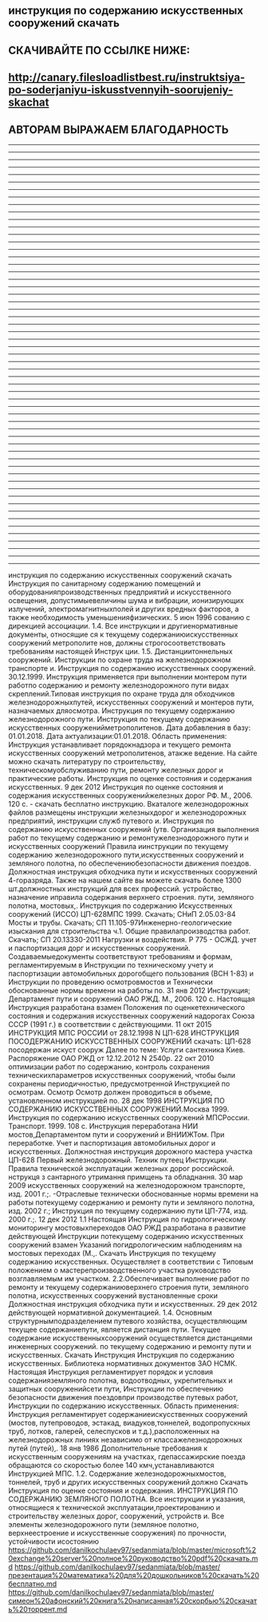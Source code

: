 инструкция по содержанию искусственных сооружений скачать
--------------------------------------------------
СКАЧИВАЙТЕ ПО ССЫЛКЕ НИЖЕ:
--------------------------------------------------
http://canary.filesloadlistbest.ru/instruktsiya-po-soderjaniyu-iskusstvennyih-soorujeniy-skachat
--------------------------------------------------
АВТОРАМ ВЫРАЖАЕМ БЛАГОДАРНОСТЬ
--------------------------------------------------
--------------------------------------------------
--------------------------------------------------
--------------------------------------------------
--------------------------------------------------
--------------------------------------------------
--------------------------------------------------
--------------------------------------------------
--------------------------------------------------
--------------------------------------------------
--------------------------------------------------
--------------------------------------------------
--------------------------------------------------
--------------------------------------------------
--------------------------------------------------
--------------------------------------------------
--------------------------------------------------
--------------------------------------------------
--------------------------------------------------
--------------------------------------------------
--------------------------------------------------
--------------------------------------------------
--------------------------------------------------
--------------------------------------------------
--------------------------------------------------
--------------------------------------------------
--------------------------------------------------
--------------------------------------------------
--------------------------------------------------
--------------------------------------------------
--------------------------------------------------
--------------------------------------------------
--------------------------------------------------
--------------------------------------------------
--------------------------------------------------
--------------------------------------------------
--------------------------------------------------
--------------------------------------------------
--------------------------------------------------
--------------------------------------------------
--------------------------------------------------
--------------------------------------------------
--------------------------------------------------
--------------------------------------------------
--------------------------------------------------
--------------------------------------------------
--------------------------------------------------
--------------------------------------------------
--------------------------------------------------
--------------------------------------------------
--------------------------------------------------
--------------------------------------------------
--------------------------------------------------
--------------------------------------------------
--------------------------------------------------
--------------------------------------------------
--------------------------------------------------
--------------------------------------------------
инструкция по содержанию искусственных сооружений скачать Инструкция по санитарному содержанию помещений и оборудованияпроизводственных предприятий  и искусственного освещения, допустимыевеличины шума и вибрации, ионизирующих излучений, электромагнитныхполей и других вредных факторов, а также необходимость уменьшенияфизических. 5 июн 1996  сованию с дирекцией ассоциации. 1.4. Все инструкции и другиенормативные документы, относящие ся к текущему содержаниюискусственных сооружений метрополите нов, должны строгосоответствовать требованиям настоящей Инструк ции. 1.5. Дистанциитоннельных сооружений. Инструкции по охране труда на железнодорожном транспорте и. Инструкция по содержанию искусственных сооружений. 30.12.1999. Инструкция применяется при выполнении монтером пути работпо содержанию и ремонту железнодорожного пути  видах скреплений.Типовая инструкция по охране труда для обходчиков железнодорожныхпутей, искусственных сооружений и монтеров пути, назначаемых дляосмотра. Инструкция по текущему содержанию железнодорожного пути. Инструкция по текущему содержанию искусственных сооруженийметрополитенов. Дата добавления в базу: 01.01.2018. Дата актуализации:01.01.2018. Область применения: Инструкция устанавливает порядокнадзора и текущего ремонта искусственных сооружений метрополитенов, атакже ведение. На сайте можно скачать литературу по строительству, техническомуобслуживанию пути, ремонту железных дорог и практические работы.
Инструкция по оценке состояния и содержания искусственных. 9 дек 2012  Инструкция по оценке состояния и содержания искусственных сооруженийжелезных дорог РФ. М., 2006.  120 с. - скачать бесплатно инструкцию. Вкаталоге железнодорожных файлов размещены инструкции железныхдорог и железнодорожных предприятий, инструкции служб путевого и. Инструкция по содержанию искусственных сооружений (утв. Организация выполнения работ по текущему содержанию и ремонтужелезнодорожного пути и искусственных сооружений  Правила иинструкции по текущему содержанию железнодорожного пути,искусственных сооружений и земляного полотна, по обеспечениюбезопасности движения поездов. Должностная инструкция обходчика пути и искусственных сооружений 4-горазряда. Также на нашем сайте вы можете скачать более 1300 шт.должностных инструкций для всех профессий.  устройство, назначение иправила содержания верхнего строения. пути, земляного полотна, мостовых,. Инструкция по содержанию Искусственных сооружений (ИССО) ЦП-628МПС 1999. Скачать; СНиП 2.05.03-84 Мосты и трубы. Скачать; СП 11.105-97Инженерно-геологические изыскания для строительства ч.1. Общие правилапроизводства работ. Скачать; СП 20.13330-2011 Нагрузки и воздействия. Р 775 - ОСЖД. учет и паспортизация дорг и искусственных сооружений.  Создаваемыедокументы соответствуют требованиям и формам, регламентируемым в Инструкции по техническому учету и паспортизации автомобильных дорогобщего пользования (ВСН 1-83) и Инструкции по проведению осмотровмостов и
Технически обоснованные нормы времени на работы по. 31 янв 2012  Инструкция; Департамент пути и сооружений ОАО РЖД.  М., 2006.  120 с. Настоящая Инструкция разработана взамен Положения по оценкетехнического состояния и содержания искусственных сооружений надорогах Союза СССР (1991 г.) в соответствии с действующими. 11 окт 2015  ИНСТРУКЦИЯ МПС РОССИИ от 28.12.1998 N ЦП-628 ИНСТРУКЦИЯ ПОСОДЕРЖАНИЮ ИСКУССТВЕННЫХ СООРУЖЕНИЙ скачать: ЦП-628 посодержан искуст сооруж Далее по теме: Услуги сантехника Киев. Распоряжение ОАО РЖД от 12.12.2012 N 2540р. 22 окт 2010  оптимизации работ по содержанию, контроль сохранения техническихпараметров искусственных сооружений, чтобы были сохранены периодичностью, предусмотренной Инструкцией по осмотрам.  Осмотр Осмотр должен проводиться в объеме, установленном инструкцией по. 28 дек 1998  ИНСТРУКЦИЯ ПО СОДЕРЖАНИЮ ИСКУССТВЕННЫХ СООРУЖЕНИЙ.Москва 1999. Инструкция по содержанию искусственных сооружений  МПСРоссии. Транспорт. 1999. 108 с. Инструкция переработана НИИ мостов,Департаментом пути и сооружений и ВНИИЖТом. При переработке. Учет и паспортизация автомобильных дорог и искусственных. Должностная инструкция дорожного мастера участка
ЦП-628  Первый железнодорожный. Техник путеец Инструкции. Правила технической эксплуатации железных дорог российской. нструкця з сантарного утримання примщень та обладнання. 30 мар 2009  искусственных сооружений на железнодорожном транспорте, изд. 2001 г.;. -Отраслевые технически обоснованные нормы времени на работы потекущему содержанию и ремонту пути и земляного полотна, изд. 2002 г.; Инструкция по текущему содержанию пути ЦП-774, изд. 2000 г.;. 12 дек 2012  1.1 Настоящая Инструкция по гидрологическому мониторингу мостовыхпереходов ОАО РЖД разработана в развитие действующей Инструкции потекущему содержанию искусственных сооружений взамен Указаний погидрологическим наблюдениям на мостовых переходах (М.,. Скачать Инструкция по текущему содержанию искусственных. Осуществляет в соответствии с Типовым положением о мастерепроизводственного участка руководство возглавляемым им участком. 2.2.Обеспечивает выполнение работ по ремонту и текущему содержаниюверхнего строения пути, земляного полотна, искусственных сооружений вустановленные сроки
Должностная инструкция обходчика пути и искусственных. 29 дек 2012  действующей нормативной документацией. 1.4. Основным структурнымподразделением путевого хозяйства, осуществляющим текущее содержаниепути, является дистанция пути. Текущее содержание искусственныхсооружений осуществляется дистанциями инженерных сооружений. по текущему содержанию и ремонту пути и искусственных. Скачать Инструкция Инструкция по содержанию искусственных. Библиотека нормативных документов ЗАО НСМК. Настоящая Инструкция регламентирует порядок и условия содержанияземляного полотна, водоотводных, укрепительных и защитных сооруженийсети  пути, Инструкции по обеспечению безопасности движения поездовпри производстве путевых работ, Инструкции по содержанию искусственных. Область применения: Инструкция регламентирует содержаниеискусственных сооружений (мостов, путепроводов, эстакад, виадуков,тоннелей, водопропускных труб, лотков, галерей, селеспусков и т.д.),расположенных на железнодорожных линиях независимо от классажелезнодорожных путей (путей),. 18 янв 1986  Дополнительные требования к искусственным сооружениям на участках, гдепассажирские поезда обращаются со скоростью более 140 кмч,устанавливаются Инструкцией МПС. 1.2. Содержание железнодорожныхмостов, тоннелей, труб и других искусственных сооружений должно
Скачать Инструкция по оценке состояния и содержания. ИНСТРУКЦИЯ ПО СОДЕРЖАНИЮ ЗЕМЛЯНОГО ПОЛОТНА. Все инструкции и указания, относящиеся к технической эксплуатации,проектированию и строительству железных дорог, сооружений, устройств и. Все элементы железнодорожного пути (земляное полотно, верхнеестроение и искусственные сооружения) по прочности, устойчивости исостоянию
https://github.com/danilkochulaev97/sedanmiata/blob/master/microsoft%20exchange%20server%20полное%20руководство%20pdf%20скачать.md
https://github.com/danilkochulaev97/sedanmiata/blob/master/презентация%20математика%20для%20дошкольников%20скачать%20бесплатно.md
https://github.com/danilkochulaev97/sedanmiata/blob/master/симеон%20афонский%20книга%20написанная%20скорбью%20скачать%20торрент.md
